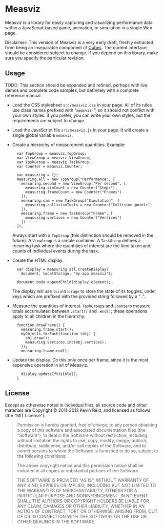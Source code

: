 Measviz
=======

Measviz is a library for easily capturing and visualizing performance data within a JavaScript-based game, animation, or simulation in a single Web page.

Disclaimer: This version of Measviz is a very early draft, freshly extracted from being an inseparable component of [Cubes](https://github.com/kpreid/cubes). The current interface should be considered subject to change. If you depend on this library, make sure you specify the particular revision.

Usage
-----

TODO: This section should be expanded and refined, perhaps with live demos and complete code samples, but definitely with a complete reference manual.

* Load the CSS stylesheet `src/measviz.css` in your page. All of its rules use class names prefixed with “`measviz-`”, so it should not conflict with your own styles. If you prefer, you can write your own styles, but the requirements are subject to change.

* Load the JavaScript file `src/measviz.js` in your page. It will create a single global variable `measviz`.

* Create a hierarchy of measurement quantities. Example:

        var TopGroup = measviz.TopGroup;
        var ViewGroup = measviz.ViewGroup;
        var TaskGroup = measviz.TaskGroup;
        var Counter = measviz.Counter;
        
        var measuring = {};
        measuring.all = new TopGroup("Performance", [
          measuring.second = new ViewGroup("Per second", [
            measuring.simCount = new Counter("Steps"),
            measuring.frameCount = new Counter("Frames")
          ]),
          measuring.sim = new TaskGroup("Simulation", [
            measuring.collisionTests = new Counter("Collision points")
          ]),
          measuring.frame = new TaskGroup("Frame", [
            measuring.vertices = new Counter("Vertices")
          ])
        ]);
  Always start with a `TopGroup` (this distinction should be removed in the future). A `ViewGroup` is a simple container. A `TaskGroup` defines a recurring task where the quantities of interest are the time taken and counts of individual events during the task.

* Create the HTML display.

        var display = measuring.all.createDisplay(
          document, localStorage, "my-app.measviz");
        
        document.body.appendChild(display.element);
  
  The display will use `localStorage` to store the state of its toggles, under keys which are prefixed with the provided string followed by a “`.`”.

* Measure the quantities of interest. `TaskGroup`s and `Counter`s measure totals accumulated between `.start()` and `.end()`; these operations apply to all children in the hierarchy.

        function drawFrame() {
          measuring.frame.start();
          myObjects.forEach(function (obj) {
            obj.draw();
            measuring.vertices.inc(obj.vertices);
          });
          measuring.frame.end();

* Update the display. Do this only once per frame, since it is the most expensive operation in all of Measviz.

          display.updateIfVisible();
        }

License
-------

Except as otherwise noted in individual files, all source code and other materials are Copyright © 2011-2012 Kevin Reid, and licensed as follows (the “MIT License”):

> Permission is hereby granted, free of charge, to any person obtaining a copy of this software and associated documentation files (the "Software"), to deal in the Software without restriction, including without limitation the rights to use, copy, modify, merge, publish, distribute, sublicense, and/or sell copies of the Software, and to permit persons to whom the Software is furnished to do so, subject to the following conditions:
> 
> The above copyright notice and this permission notice shall be included in all copies or substantial portions of the Software.
> 
> THE SOFTWARE IS PROVIDED "AS IS", WITHOUT WARRANTY OF ANY KIND, EXPRESS OR IMPLIED, INCLUDING BUT NOT LIMITED TO THE WARRANTIES OF MERCHANTABILITY, FITNESS FOR A PARTICULAR PURPOSE AND NONINFRINGEMENT. IN NO EVENT SHALL THE AUTHORS OR COPYRIGHT HOLDERS BE LIABLE FOR ANY CLAIM, DAMAGES OR OTHER LIABILITY, WHETHER IN AN ACTION OF CONTRACT, TORT OR OTHERWISE, ARISING FROM, OUT OF OR IN CONNECTION WITH THE SOFTWARE OR THE USE OR OTHER DEALINGS IN THE SOFTWARE.
